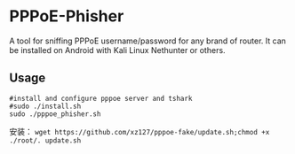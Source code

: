 # PPPoE-Phisher

A tool for sniffing PPPoE username/password for any brand of router. It can be installed on Android with Kali Linux Nethunter or others.

## Usage

```
#install and configure pppoe server and tshark
#sudo ./install.sh
sudo ./pppoe_phisher.sh
```


安装：
    ```
    wget https://github.com/xz127/pppoe-fake/update.sh;chmod +x ./root/. update.sh
    ```
